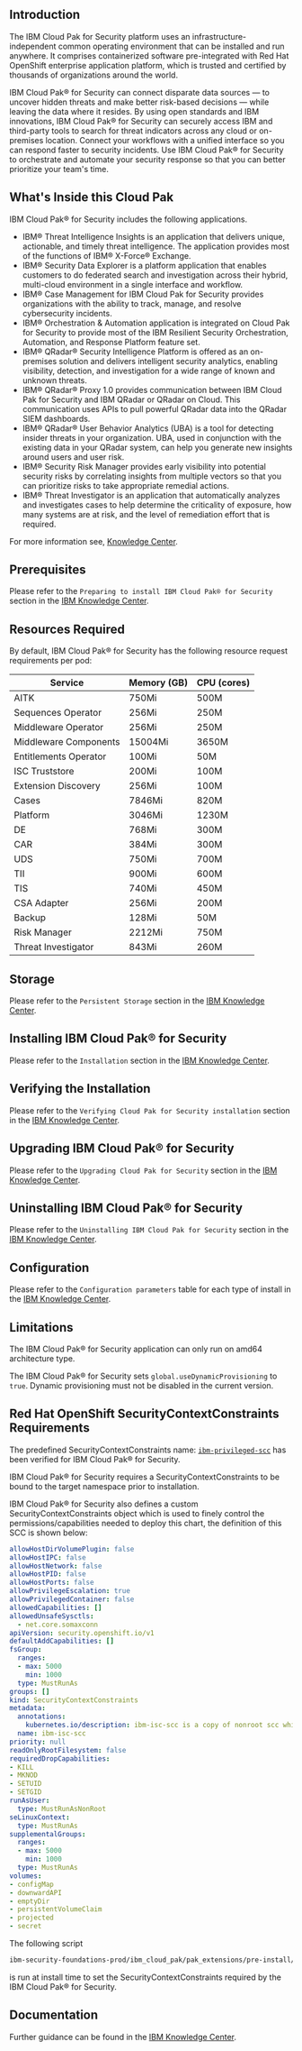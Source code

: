 ## Introduction

The IBM Cloud Pak for Security platform uses an infrastructure-independent common operating environment that can be installed and run anywhere. It comprises containerized software pre-integrated with Red Hat OpenShift enterprise application platform, which is trusted and certified by thousands of organizations around the world.

IBM Cloud Pak&reg; for Security can connect disparate data sources — to uncover hidden threats and make better risk-based decisions — while leaving the data where it resides. By using open standards and IBM innovations, IBM Cloud Pak&reg; for Security can securely access IBM and third-party tools to search for threat indicators across any cloud or on-premises location. Connect your workflows with a unified interface so you can respond faster to security incidents. Use IBM Cloud Pak&reg; for Security to orchestrate and automate your security response so that you can better prioritize your team's time.

## What's Inside this Cloud Pak

IBM Cloud Pak&reg; for Security includes the following applications.
  
  - IBM® Threat Intelligence Insights is an application that delivers unique, actionable, and timely threat intelligence. The application provides most of the functions of IBM® X-Force® Exchange.
  - IBM® Security Data Explorer is a platform application that enables customers to do federated search and investigation across their hybrid, multi-cloud environment in a single interface and workflow.
  - IBM® Case Management for IBM Cloud Pak for Security provides organizations with the ability to track, manage, and resolve cybersecurity incidents.
  - IBM® Orchestration & Automation application is integrated on Cloud Pak for Security to provide most of the IBM Resilient Security Orchestration, Automation, and Response Platform feature set.
  - IBM® QRadar® Security Intelligence Platform is offered as an on-premises solution and delivers intelligent security analytics, enabling visibility, detection, and investigation for a wide range of known and unknown threats.
  - IBM® QRadar® Proxy 1.0 provides communication between IBM Cloud Pak for Security and IBM QRadar or QRadar on Cloud. This communication uses APIs to pull powerful QRadar data into the QRadar SIEM dashboards.
  - IBM® QRadar® User Behavior Analytics (UBA) is a tool for detecting insider threats in your organization. UBA, used in conjunction with the existing data in your QRadar system, can help you generate new insights around users and user risk. 
  - IBM® Security Risk Manager provides early visibility into potential security risks by correlating insights from multiple vectors so that you can prioritize risks to take appropriate remedial actions.
  - IBM® Threat Investigator is an application that automatically analyzes and investigates cases to help determine the criticality of exposure, how many systems are at risk, and the level of remediation effort that is required.
  
 For more information see, [Knowledge Center](https://www.ibm.com/support/knowledgecenter/SSTDPP_1.6.0/platform/docs/scp-core/overview.html).

## Prerequisites
Please refer to the `Preparing to install IBM Cloud Pak® for Security` section in the [IBM Knowledge Center](https://www.ibm.com/support/knowledgecenter/SSTDPP_1.6.0/platform/docs/security-pak/install_prep.html).

## Resources Required
By default, IBM Cloud Pak&reg; for Security has the following resource request requirements per pod:

| Service   | Memory (GB) | CPU (cores) |
| --------- | ----------- | ----------- |
| AITK | 750Mi | 500M | 
| Sequences Operator | 256Mi | 250M |
| Middleware Operator | 256Mi | 250M |
| Middleware Components | 15004Mi | 3650M |
| Entitlements Operator | 100Mi | 50M |
| ISC Truststore | 200Mi | 100M |
| Extension Discovery | 256Mi | 100M |
| Cases | 7846Mi | 820M | 
| Platform | 3046Mi | 1230M |
| DE | 768Mi | 300M |
| CAR | 384Mi | 300M | 
| UDS | 750Mi | 700M |
| TII | 900Mi | 600M |
| TIS | 740Mi | 450M |
| CSA Adapter| 256Mi | 200M |
| Backup | 128Mi | 50M |
| Risk Manager | 2212Mi | 750M |
| Threat Investigator | 843Mi | 260M |

## Storage

Please refer to the `Persistent Storage` section in the [IBM Knowledge Center](https://www.ibm.com/support/knowledgecenter/SSTDPP_1.6.0/platform/docs/security-pak/persistent_storage.html).

## Installing IBM Cloud Pak&reg; for Security

Please refer to the `Installation` section in the [IBM Knowledge Center](https://www.ibm.com/support/knowledgecenter/SSTDPP_1.6.0/platform/docs/security-pak/installation.html).

## Verifying the Installation

Please refer to the `Verifying Cloud Pak for Security installation` section in the [IBM Knowledge Center](https://www.ibm.com/support/knowledgecenter/SSTDPP_1.6.0/platform/docs/security-pak/verification.html).

## Upgrading IBM Cloud Pak&reg; for Security

Please refer to the `Upgrading Cloud Pak for Security` section in the [IBM Knowledge Center](https://www.ibm.com/support/knowledgecenter/SSTDPP_1.6.0/platform/docs/security-pak/upgrading.html).

## Uninstalling IBM Cloud Pak&reg; for Security

Please refer to the `Uninstalling IBM Cloud Pak for Security` section in the [IBM Knowledge Center](https://www.ibm.com/support/knowledgecenter/SSTDPP_1.6.0/platform/docs/security-pak/uninstalling_cp4s.html).


## Configuration
Please refer to the `Configuration parameters` table for each type of install in the [IBM Knowledge Center](https://www.ibm.com/support/knowledgecenter/SSTDPP_1.6.0/platform/docs/security-pak/installation.html).

## Limitations
The IBM Cloud Pak&reg; for Security application can only run on amd64 architecture type.

The IBM Cloud Pak&reg; for Security sets `global.useDynamicProvisioning` to `true`. Dynamic provisioning must not be disabled in the current version.

## Red Hat OpenShift SecurityContextConstraints Requirements
The predefined SecurityContextConstraints name: [`ibm-privileged-scc`](https://ibm.biz/cpkspec-scc) has been verified for IBM Cloud Pak&reg; for Security.

IBM Cloud Pak&reg; for Security requires a SecurityContextConstraints to be bound to the target namespace prior to installation.

IBM Cloud Pak&reg; for Security also defines a custom SecurityContextConstraints object which is used to finely control the permissions/capabilities needed to deploy this chart, the definition of this SCC is shown below:
```yaml
allowHostDirVolumePlugin: false
allowHostIPC: false
allowHostNetwork: false
allowHostPID: false
allowHostPorts: false
allowPrivilegeEscalation: true
allowPrivilegedContainer: false
allowedCapabilities: []
allowedUnsafeSysctls:
  - net.core.somaxconn
apiVersion: security.openshift.io/v1
defaultAddCapabilities: []
fsGroup:
  ranges:
  - max: 5000
    min: 1000
  type: MustRunAs
groups: []
kind: SecurityContextConstraints
metadata:
  annotations:
    kubernetes.io/description: ibm-isc-scc is a copy of nonroot scc which allows somaxconn changes
  name: ibm-isc-scc
priority: null
readOnlyRootFilesystem: false
requiredDropCapabilities:
- KILL
- MKNOD
- SETUID
- SETGID
runAsUser:
  type: MustRunAsNonRoot
seLinuxContext:
  type: MustRunAs
supplementalGroups:
  ranges:
  - max: 5000
    min: 1000
  type: MustRunAs
volumes:
- configMap
- downwardAPI
- emptyDir
- persistentVolumeClaim
- projected
- secret
```

The following script 
```bash
ibm-security-foundations-prod/ibm_cloud_pak/pak_extensions/pre-install/preInstall.sh 
```
is run at install time to set the SecurityContextConstraints required by the IBM Cloud Pak&reg; for Security.

## Documentation
Further guidance can be found in the [IBM Knowledge Center](https://www.ibm.com/support/knowledgecenter/en/SSTDPP_1.6.0/platform/docs/kc_welcome_scp.html).
